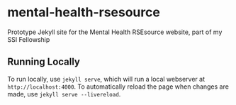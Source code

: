 # mental-health-rsesource

Prototype Jekyll site for the Mental Health RSEsource website, part of my SSI Fellowship

## Running Locally

To run locally, use `jekyll serve`, which will run a local webserver at `http://localhost:4000`.
To automatically reload the page when changes are made, use `jekyll serve --livereload`.
